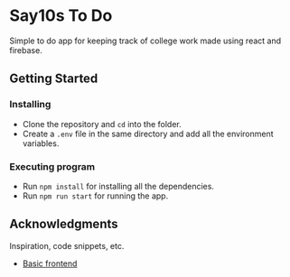 # Say10s To Do

Simple to do app for keeping track of college work made using react and firebase.

## Getting Started

### Installing

* Clone the repository and `cd` into the folder.
* Create a `.env` file in the same directory and add all the environment variables.

### Executing program

* Run `npm install` for installing all the dependencies.
* Run `npm run start` for running the app.

## Acknowledgments

Inspiration, code snippets, etc.
* [Basic frontend](https://github.com/bradtraversy/react-crash-2021)
